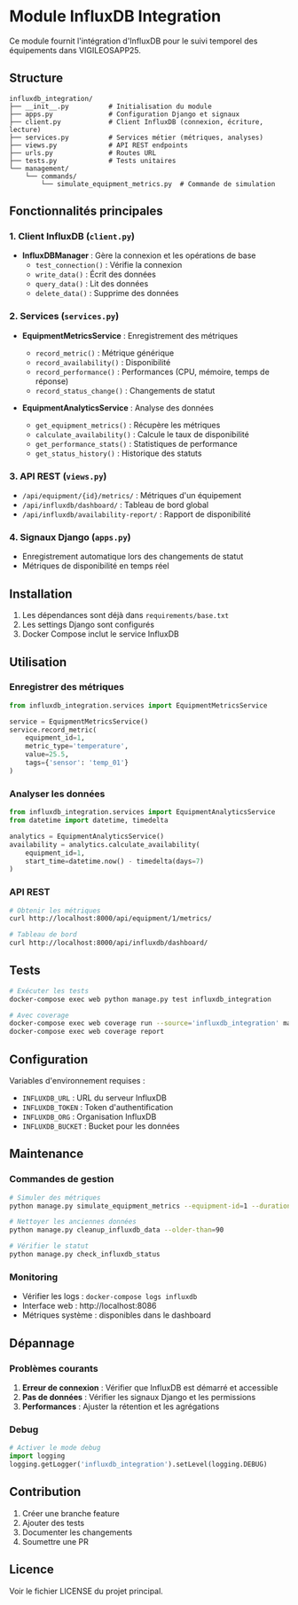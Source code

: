 # Module InfluxDB Integration

Ce module fournit l'intégration d'InfluxDB pour le suivi temporel des équipements dans VIGILEOSAPP25.

## Structure

```
influxdb_integration/
├── __init__.py          # Initialisation du module
├── apps.py              # Configuration Django et signaux
├── client.py            # Client InfluxDB (connexion, écriture, lecture)
├── services.py          # Services métier (métriques, analyses)
├── views.py             # API REST endpoints
├── urls.py              # Routes URL
├── tests.py             # Tests unitaires
└── management/
    └── commands/
        └── simulate_equipment_metrics.py  # Commande de simulation
```

## Fonctionnalités principales

### 1. Client InfluxDB (`client.py`)

- **InfluxDBManager** : Gère la connexion et les opérations de base
  - `test_connection()` : Vérifie la connexion
  - `write_data()` : Écrit des données
  - `query_data()` : Lit des données
  - `delete_data()` : Supprime des données

### 2. Services (`services.py`)

- **EquipmentMetricsService** : Enregistrement des métriques
  - `record_metric()` : Métrique générique
  - `record_availability()` : Disponibilité
  - `record_performance()` : Performances (CPU, mémoire, temps de réponse)
  - `record_status_change()` : Changements de statut

- **EquipmentAnalyticsService** : Analyse des données
  - `get_equipment_metrics()` : Récupère les métriques
  - `calculate_availability()` : Calcule le taux de disponibilité
  - `get_performance_stats()` : Statistiques de performance
  - `get_status_history()` : Historique des statuts

### 3. API REST (`views.py`)

- `/api/equipment/{id}/metrics/` : Métriques d'un équipement
- `/api/influxdb/dashboard/` : Tableau de bord global
- `/api/influxdb/availability-report/` : Rapport de disponibilité

### 4. Signaux Django (`apps.py`)

- Enregistrement automatique lors des changements de statut
- Métriques de disponibilité en temps réel

## Installation

1. Les dépendances sont déjà dans `requirements/base.txt`
2. Les settings Django sont configurés
3. Docker Compose inclut le service InfluxDB

## Utilisation

### Enregistrer des métriques

```python
from influxdb_integration.services import EquipmentMetricsService

service = EquipmentMetricsService()
service.record_metric(
    equipment_id=1,
    metric_type='temperature',
    value=25.5,
    tags={'sensor': 'temp_01'}
)
```

### Analyser les données

```python
from influxdb_integration.services import EquipmentAnalyticsService
from datetime import datetime, timedelta

analytics = EquipmentAnalyticsService()
availability = analytics.calculate_availability(
    equipment_id=1,
    start_time=datetime.now() - timedelta(days=7)
)
```

### API REST

```bash
# Obtenir les métriques
curl http://localhost:8000/api/equipment/1/metrics/

# Tableau de bord
curl http://localhost:8000/api/influxdb/dashboard/
```

## Tests

```bash
# Exécuter les tests
docker-compose exec web python manage.py test influxdb_integration

# Avec coverage
docker-compose exec web coverage run --source='influxdb_integration' manage.py test influxdb_integration
docker-compose exec web coverage report
```

## Configuration

Variables d'environnement requises :

- `INFLUXDB_URL` : URL du serveur InfluxDB
- `INFLUXDB_TOKEN` : Token d'authentification
- `INFLUXDB_ORG` : Organisation InfluxDB
- `INFLUXDB_BUCKET` : Bucket pour les données

## Maintenance

### Commandes de gestion

```bash
# Simuler des métriques
python manage.py simulate_equipment_metrics --equipment-id=1 --duration=3600

# Nettoyer les anciennes données
python manage.py cleanup_influxdb_data --older-than=90

# Vérifier le statut
python manage.py check_influxdb_status
```

### Monitoring

- Vérifier les logs : `docker-compose logs influxdb`
- Interface web : http://localhost:8086
- Métriques système : disponibles dans le dashboard

## Dépannage

### Problèmes courants

1. **Erreur de connexion** : Vérifier que InfluxDB est démarré et accessible
2. **Pas de données** : Vérifier les signaux Django et les permissions
3. **Performances** : Ajuster la rétention et les agrégations

### Debug

```python
# Activer le mode debug
import logging
logging.getLogger('influxdb_integration').setLevel(logging.DEBUG)
```

## Contribution

1. Créer une branche feature
2. Ajouter des tests
3. Documenter les changements
4. Soumettre une PR

## Licence

Voir le fichier LICENSE du projet principal.